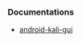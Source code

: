 ### Documentations
* [android-kali-gui](https://github.com/harsh7i/Docx/tree/main/android-kali-gui#hello-world-)
